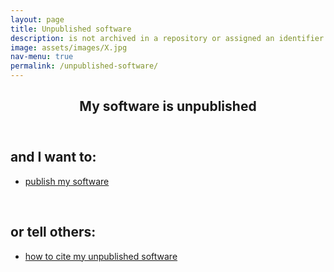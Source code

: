 ```yaml
---
layout: page
title: Unpublished software
description: is not archived in a repository or assigned an identifier
image: assets/images/X.jpg
nav-menu: true
permalink: /unpublished-software/
---
```


<div id="main" class="alt">

<section id="one">
	<div class="inner">
		<header class="major">
			<h1>My software is unpublished</h1>
		</header>

<h2 id="content">and I want to:</h2>

<div class="row">
	<div class="inner">
		<ul class="actions">
			<li><a href="https://cfa-library.github.io/citing-software/publish-my-software/" class="button big">publish my software</a></li>
		</ul>
	</div>
</div>
<br>
		
<h2 id="content">or tell others:</h2>

<div class="row">
	<div class="inner">
		<ul class="actions">
			<li><a href="#" class="button big">how to cite my unpublished software</a></li>
		</ul>
	</div>
</div>				
</div>
